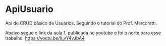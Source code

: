 # ApiUsuario

Api de CRUD básico de Usuários. Seguindo o tutorial do Prof. Marcoratti.

Abaixo segue o link da aula 1, publicada no youtube e foi o norte para esse trabalho.
https://youtu.be/li_vY4vJbA4

